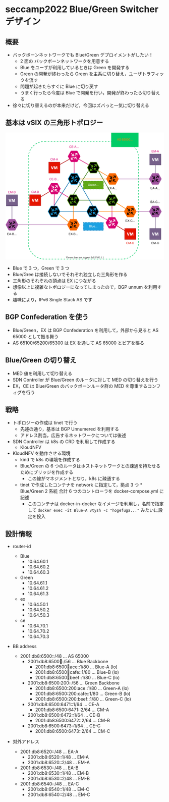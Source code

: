 # seccamp2022 Blue/Green Switcher デザイン
## 概要
- バックボーンネットワークでも Blue/Green デプロイメントがしたい！
    - 2 面の バックボーンネットワークを用意する
    - Blue をユーザが利用しているときは Green を開発する
    - Green の開発が終わったら Green を主系に切り替え，ユーザトラフィックを流す
    - 問題が起きたらすぐに Blue に切り戻す
    - うまく行ったら今度は Blue で開発を行い，開発が終わったら切り替える
- 徐々に切り替えるのが本来だけど，今回はズバっと一気に切り替える

## 基本は vSIX の三角形トポロジー
![topo](./topo.svg)

- Blue で 3 つ，Green で 3 つ
- Blue/Gree は接続しないでそれぞれ独立した三角形を作る
- 三角形のそれぞれの頂点は EX につながる
- 想像以上に複雑なトポロジーになってしまったので，BGP unnum を利用する
- 趣味により，IPv6 Single Stack AS です

## BGP Confederation を使う
- Blue/Green，EX は BGP Confederation を利用して，外部から見ると AS 65000 として振る舞う
- AS 65100/65200/65300 は EX を通して AS 65000 とピアを張る

## Blue/Green の切り替え
- MED 値を利用して切り替える
- SDN Controller が Blue/Green のルータに対して MED の切り替えを行う
- EX，CE は Blue/Green のバックボーンルータ群の MED を尊重するコンフィグを行う

## 戦略
- トポロジーの作成は tinet で行う
    - 先述の通り，基本は BGP Unnumered を利用する
    - アドレス割当，広告するネットワークについては後述
- SDN Controller は k8s の CRD を利用して作成する
    - KloudNFV
- KloudNFV を動作させる環境
    - kind で k8s の環境を作成する
    - Blue/Green の 6 つのルータはホストネットワークとの疎通を持たせるためにブリッジを作成する
        - この線がマネジメントとなり，k8s に疎通する
    - tinet で作成したコンテナを network に指定して，拠点 3 つ * Blue/Green 2 系統 合計 6 つのコントローラを docker-compose.yml に記述
        - このコンテナは docker-in-docker なイメージを利用し，名前で指定して `docker exec -it Blue-A vtysh -c "hogefuga..."` みたいに設定を投入


## 設計情報
- router-id
    - Blue
        - 10.64.60.1
        - 10.64.60.2
        - 10.64.60.3
    - Green
        - 10.64.61.1
        - 10.64.61.2
        - 10.64.61.3
    - ex
        - 10.64.50.1
        - 10.64.50.2
        - 10.64.50.3
    - ce
        - 10.64.70.1
        - 10.64.70.2
        - 10.64.70.3

- BB address
    - 2001:db8:6500::/48 ... AS 65000
        - 2001:db8:6500:100::/56 ... Blue Backbone
            - 2001:db8:6500:100:ace::1/80 ... Blue-A (lo)
            - 2001:db8:6500:100:cafe::1/80 ... Blue-B (lo)
            - 2001:db8:6500:100:beef::1/80 ... Blue-C (lo)
        - 2001:db8:6500:200::/56 ... Green Backbone 
            - 2001:db8:6500:200:ace::1/80 ... Green-A (lo)
            - 2001:db8:6500:200:cafe::1/80 ... Green-B (lo)
            - 2001:db8:6500:200:beef::1/80 ... Green-C (lo)
        - 2001:db8:6500:6471::1/64 ... CE-A
            - 2001:db8:6500:6471::2/64 ... CM-A
        - 2001:db8:6500:6472::1/64 ... CE-B
            - 2001:db8:6500:6472::2/64 ... CM-B
        - 2001:db8:6500:6473::1/64 ... CE-C
            - 2001:db8:6500:6473::2/64 ... CM-C

- 対外アドレス
    - 2001:db8:6520::/48 ... EA-A
        - 2001:db8:6520::1/48 ... EM-A
        - 2001:db8:6520::2/48 ... EM-A
    - 2001:db8:6530::/48 ... EA-B
        - 2001:db8:6530::1/48 ... EM-B
        - 2001:db8:6530::2/48 ... EM-B
    - 2001:db8:6540::/48 ... EA-C
        - 2001:db8:6540::1/48 ... EM-C
        - 2001:db8:6540::2/48 ... EM-C